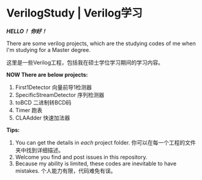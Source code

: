 # VerilogStudy | Verilog学习

***HELLO！***
***你好！***

There are some verilog projects, which are the studying codes of me when I'm studying for a Master degree.

这里是一些Verilog工程，包括我在硕士学位学习期间的学习内容。

**NOW There are below projects:**

1. First1Detector         向量前导1检测器
2. SpecificStreamDetector 序列检测器
3. toBCD                  二进制转BCD码
4. Timer                  跑表
5. CLAAdder               快速加法器

**Tips:**

1. You can get the details in *each* project folder.  你可以在每一个工程的文件夹中找到详细描述。
2. Welcome you find and post issues in this repository.
3. Because my ability is limited, these codes are inevitable to have mistakes. 个人能力有限，代码难免有误。
